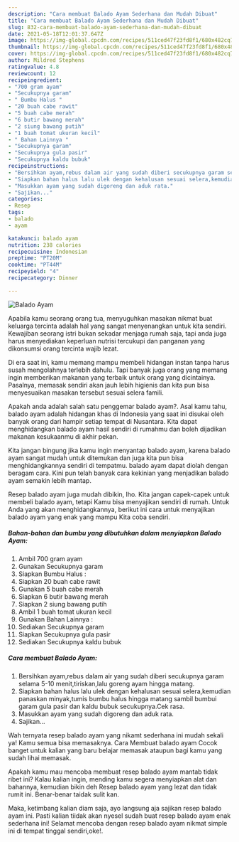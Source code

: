 ```yaml
---
description: "Cara membuat Balado Ayam Sederhana dan Mudah Dibuat"
title: "Cara membuat Balado Ayam Sederhana dan Mudah Dibuat"
slug: 832-cara-membuat-balado-ayam-sederhana-dan-mudah-dibuat
date: 2021-05-18T12:01:37.647Z
image: https://img-global.cpcdn.com/recipes/511ced47f23fd8f1/680x482cq70/balado-ayam-foto-resep-utama.jpg
thumbnail: https://img-global.cpcdn.com/recipes/511ced47f23fd8f1/680x482cq70/balado-ayam-foto-resep-utama.jpg
cover: https://img-global.cpcdn.com/recipes/511ced47f23fd8f1/680x482cq70/balado-ayam-foto-resep-utama.jpg
author: Mildred Stephens
ratingvalue: 4.8
reviewcount: 12
recipeingredient:
- "700 gram ayam"
- "Secukupnya garam"
- " Bumbu Halus "
- "20 buah cabe rawit"
- "5 buah cabe merah"
- "6 butir bawang merah"
- "2 siung bawang putih"
- "1 buah tomat ukuran kecil"
- " Bahan Lainnya "
- "Secukupnya garam"
- "Secukupnya gula pasir"
- "Secukupnya kaldu bubuk"
recipeinstructions:
- "Bersihkan ayam,rebus dalam air yang sudah diberi secukupnya garam selama 5-10 menit,tiriskan,lalu goreng ayam hingga matang."
- "Siapkan bahan halus lalu ulek dengan kehalusan sesuai selera,kemudian panaskan minyak,tumis bumbu halus hingga matang sambil bumbui garam gula pasir dan kaldu bubuk secukupnya.Cek rasa."
- "Masukkan ayam yang sudah digoreng dan aduk rata."
- "Sajikan..."
categories:
- Resep
tags:
- balado
- ayam

katakunci: balado ayam 
nutrition: 238 calories
recipecuisine: Indonesian
preptime: "PT20M"
cooktime: "PT44M"
recipeyield: "4"
recipecategory: Dinner

---
```



![Balado Ayam](https://img-global.cpcdn.com/recipes/511ced47f23fd8f1/680x482cq70/balado-ayam-foto-resep-utama.jpg)

Apabila kamu seorang orang tua, menyuguhkan masakan nikmat buat keluarga tercinta adalah hal yang sangat menyenangkan untuk kita sendiri. Kewajiban seorang istri bukan sekadar menjaga rumah saja, tapi anda juga harus menyediakan keperluan nutrisi tercukupi dan panganan yang dikonsumsi orang tercinta wajib lezat.

Di era  saat ini, kamu memang mampu membeli hidangan instan tanpa harus susah mengolahnya terlebih dahulu. Tapi banyak juga orang yang memang ingin memberikan makanan yang terbaik untuk orang yang dicintainya. Pasalnya, memasak sendiri akan jauh lebih higienis dan kita pun bisa menyesuaikan masakan tersebut sesuai selera famili. 



Apakah anda adalah salah satu penggemar balado ayam?. Asal kamu tahu, balado ayam adalah hidangan khas di Indonesia yang saat ini disukai oleh banyak orang dari hampir setiap tempat di Nusantara. Kita dapat menghidangkan balado ayam hasil sendiri di rumahmu dan boleh dijadikan makanan kesukaanmu di akhir pekan.

Kita jangan bingung jika kamu ingin menyantap balado ayam, karena balado ayam sangat mudah untuk ditemukan dan juga kita pun bisa menghidangkannya sendiri di tempatmu. balado ayam dapat diolah dengan beragam cara. Kini pun telah banyak cara kekinian yang menjadikan balado ayam semakin lebih mantap.

Resep balado ayam juga mudah dibikin, lho. Kita jangan capek-capek untuk membeli balado ayam, tetapi Kamu bisa menyajikan sendiri di rumah. Untuk Anda yang akan menghidangkannya, berikut ini cara untuk menyajikan balado ayam yang enak yang mampu Kita coba sendiri.

<!--inarticleads1-->

##### Bahan-bahan dan bumbu yang dibutuhkan dalam menyiapkan Balado Ayam:

1. Ambil 700 gram ayam
1. Gunakan Secukupnya garam
1. Siapkan  Bumbu Halus :
1. Siapkan 20 buah cabe rawit
1. Gunakan 5 buah cabe merah
1. Siapkan 6 butir bawang merah
1. Siapkan 2 siung bawang putih
1. Ambil 1 buah tomat ukuran kecil
1. Gunakan  Bahan Lainnya :
1. Sediakan Secukupnya garam
1. Siapkan Secukupnya gula pasir
1. Sediakan Secukupnya kaldu bubuk




<!--inarticleads2-->

##### Cara membuat Balado Ayam:

1. Bersihkan ayam,rebus dalam air yang sudah diberi secukupnya garam selama 5-10 menit,tiriskan,lalu goreng ayam hingga matang.
1. Siapkan bahan halus lalu ulek dengan kehalusan sesuai selera,kemudian panaskan minyak,tumis bumbu halus hingga matang sambil bumbui garam gula pasir dan kaldu bubuk secukupnya.Cek rasa.
1. Masukkan ayam yang sudah digoreng dan aduk rata.
1. Sajikan...




Wah ternyata resep balado ayam yang nikamt sederhana ini mudah sekali ya! Kamu semua bisa memasaknya. Cara Membuat balado ayam Cocok banget untuk kalian yang baru belajar memasak ataupun bagi kamu yang sudah lihai memasak.

Apakah kamu mau mencoba membuat resep balado ayam mantab tidak ribet ini? Kalau kalian ingin, mending kamu segera menyiapkan alat dan bahannya, kemudian bikin deh Resep balado ayam yang lezat dan tidak rumit ini. Benar-benar taidak sulit kan. 

Maka, ketimbang kalian diam saja, ayo langsung aja sajikan resep balado ayam ini. Pasti kalian tiidak akan nyesel sudah buat resep balado ayam enak sederhana ini! Selamat mencoba dengan resep balado ayam nikmat simple ini di tempat tinggal sendiri,oke!.

